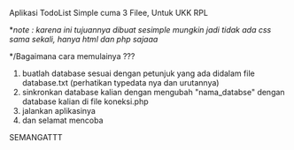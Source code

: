 Aplikasi TodoList Simple cuma 3 Filee, Untuk UKK RPL

**note : karena ini tujuannya dibuat sesimple mungkin jadi tidak ada css sama sekali, hanya html dan php sajaaa*

*/Bagaimana cara memulainya ???

1. buatlah database sesuai dengan petunjuk yang ada didalam file database.txt (perhatikan typedata nya dan urutannya)
2. sinkronkan database kalian dengan mengubah "nama_databse" dengan database kalian di file koneksi.php
3. jalankan aplikasinya
4. dan selamat mencoba

SEMANGATTT

